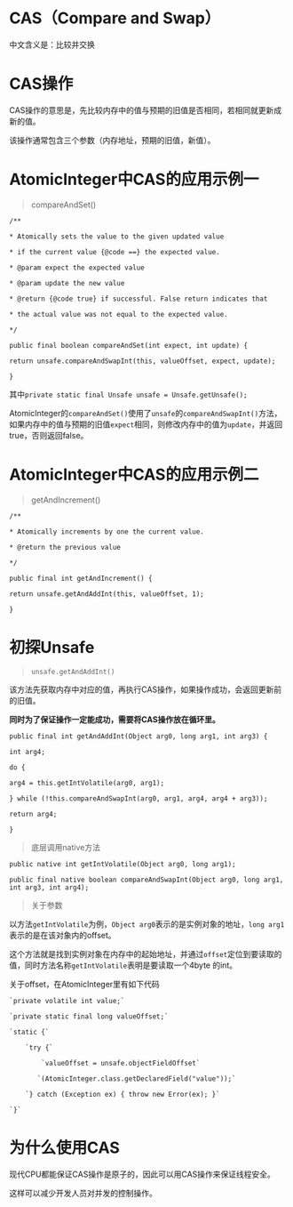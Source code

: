 # CAS（Compare and Swap）

中文含义是：比较并交换

# CAS操作

CAS操作的意思是，先比较内存中的值与预期的旧值是否相同，若相同就更新成新的值。

该操作通常包含三个参数（内存地址，预期的旧值，新值）。

# AtomicInteger中CAS的应用示例一

> compareAndSet\(\)

`/**`

`* Atomically sets the value to the given updated value`

`* if the current value {@code ==} the expected value.`

`* @param expect the expected value`

`* @param update the new value`

`* @return {@code true} if successful. False return indicates that`

`* the actual value was not equal to the expected value.`

`*/`

`public final boolean compareAndSet(int expect, int update) {`

`return unsafe.compareAndSwapInt(this, valueOffset, expect, update);`

`}`

其中`private static final Unsafe unsafe = Unsafe.getUnsafe();`

AtomicInteger的`compareAndSet()`使用了`unsafe`的`compareAndSwapInt()`方法，如果内存中的值与预期的旧值`expect`相同，则修改内存中的值为`update`，并返回true，否则返回false。

# AtomicInteger中CAS的应用示例二

> getAndIncrement\(\)

`/**`

`* Atomically increments by one the current value.`

`* @return the previous value`

`*/`

`public final int getAndIncrement() {`

`return unsafe.getAndAddInt(this, valueOffset, 1);`

`}`

# 初探Unsafe

> `unsafe.getAndAddInt()`

该方法先获取内存中对应的值，再执行CAS操作，如果操作成功，会返回更新前的旧值。

**同时为了保证操作一定能成功，需要将CAS操作放在循环里。**

`public final int getAndAddInt(Object arg0, long arg1, int arg3) {`

`int arg4;`

`do {`

`arg4 = this.getIntVolatile(arg0, arg1);`

`} while (!this.compareAndSwapInt(arg0, arg1, arg4, arg4 + arg3));`

`return arg4;`

`}`

> 底层调用native方法

`public native int getIntVolatile(Object arg0, long arg1);`

`public final native boolean compareAndSwapInt(Object arg0, long arg1, int arg3, int arg4);`

> 关于参数

以方法`getIntVolatile`为例，`Object arg0`表示的是实例对象的地址，`long arg1`表示的是在该对象内的offset。

这个方法就是找到实例对象在内存中的起始地址，并通过`offset`定位到要读取的值，同时方法名称`getIntVolatile`表明是要读取一个4byte 的int。

关于offset，在AtomicInteger里有如下代码

    `private volatile int value;`

    `private static final long valueOffset;`

    `static {`

        `try {`

            `valueOffset = unsafe.objectFieldOffset`

           `(AtomicInteger.class.getDeclaredField("value"));`

        `} catch (Exception ex) { throw new Error(ex); }`

    `}`

# 为什么使用CAS

现代CPU都能保证CAS操作是原子的，因此可以用CAS操作来保证线程安全。

这样可以减少开发人员对并发的控制操作。

